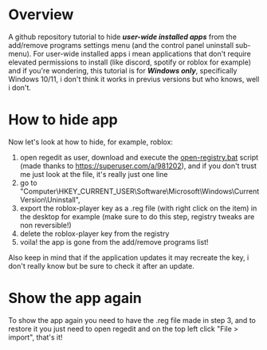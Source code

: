 # Overview
A github repository tutorial to hide ***user-wide installed apps*** from the add/remove programs settings menu (and the control panel uninstall sub-menu). For user-wide installed apps i mean applications that don't require elevated permissions to install (like discord, spotify or roblox for example) and if you're wondering, this tutorial is for ***Windows only***, specifically Windows 10/11, i don't think it works in previus versions but who knows, well i don't.

# How to hide app
Now let's look at how to hide, for example, roblox:
  1. open regedit as user, download and execute the [open-registry.bat](open-regedit.bat) script (made thanks to https://superuser.com/a/981202), and if you don't trust me just look at the file, it's really just one line
  2. go to "Computer\HKEY_CURRENT_USER\Software\Microsoft\Windows\CurrentVersion\Uninstall", 
  3. export the roblox-player key as a .reg file (with right click on the item) in the desktop for example (make sure to do this step, registry tweaks are non reversible!)
  4. delete the roblox-player key from the registry
  5. voila! the app is gone from the add/remove programs list!

Also keep in mind that if the application updates it may recreate the key, i don't really know but be sure to check it after an update.

# Show the app again
To show the app again you need to have the .reg file made in step 3, and to restore it you just need to open regedit and on the top left click "File > import", that's it!
